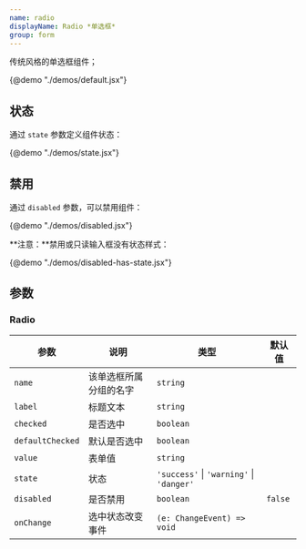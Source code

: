 ```yaml
---
name: radio
displayName: Radio *单选框*
group: form
---
```


传统风格的单选框组件；

{@demo "./demos/default.jsx"}

## 状态

通过 `state` 参数定义组件状态：

{@demo "./demos/state.jsx"}

## 禁用

通过 `disabled` 参数，可以禁用组件：

{@demo "./demos/disabled.jsx"}

**注意：**禁用或只读输入框没有状态样式：

{@demo "./demos/disabled-has-state.jsx"}

## 参数

### Radio

| 参数             | 说明                   | 类型                                             | 默认值  |
| ---------------- | ---------------------- | ------------------------------------------------ | ------- |
| `name`           | 该单选框所属分组的名字 | `string`                                         |         |
| `label`          | 标题文本               | `string`                                         |         |
| `checked`        | 是否选中               | `boolean`                                        |         |
| `defaultChecked` | 默认是否选中           | `boolean`                                        |         |
| `value`          | 表单值                 | `string`                                         |         |
| `state`          | 状态                   | `'success'` &#124; `'warning'` &#124; `'danger'` |         |
| `disabled`       | 是否禁用               | `boolean`                                        | `false` |
| `onChange`       | 选中状态改变事件       | `(e: ChangeEvent) => void`                       |         |
